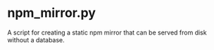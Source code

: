 # npm_mirror.py

A script for creating a static npm mirror that can be served from disk without a database.
